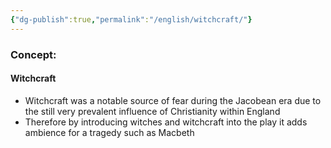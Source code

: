 ```yaml
---
{"dg-publish":true,"permalink":"/english/witchcraft/"}
---
```


### Concept:
#### Witchcraft
- Witchcraft was a notable source of fear during the Jacobean era due to the still very prevalent influence of Christianity within England
- Therefore by introducing witches and witchcraft into the play it adds ambience for a tragedy such as Macbeth